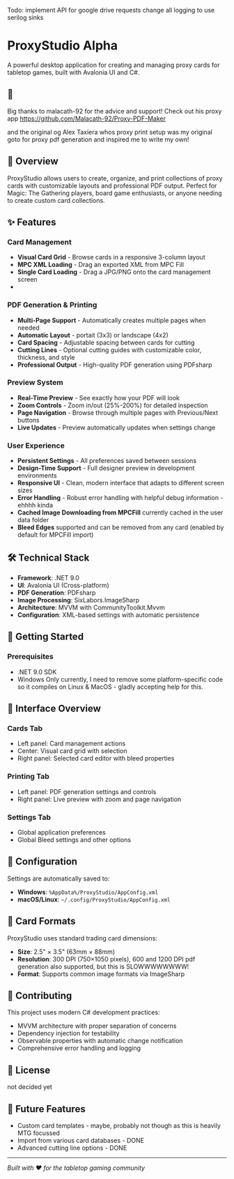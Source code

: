 Todo: 
implement API for google drive requests
change all logging to use serilog sinks


# ProxyStudio Alpha

A powerful desktop application for creating and managing proxy cards for tabletop games, built with Avalonia UI and C#.

## 🥰 ##
Big thanks to malacath-92 for the advice and support! Check out his proxy app https://github.com/Malacath-92/Proxy-PDF-Maker

and the original og Alex Taxiera whos proxy print setup was my original goto for proxy pdf generation and inspired me to write my own!

## 🎯 Overview

ProxyStudio allows users to create, organize, and print collections of proxy cards with customizable layouts and professional PDF output. Perfect for Magic: The Gathering players, board game enthusiasts, or anyone needing to create custom card collections.

## ✨ Features

### Card Management
- **Visual Card Grid** - Browse cards in a responsive 3-column layout
- **MPC XML Loading** - Drag an exported XML from MPC Fill
- **Single Card Loading** - Drag a JPG/PNG onto the card management screen
- 


### PDF Generation & Printing
- **Multi-Page Support** - Automatically creates multiple pages when needed
- **Automatic Layout** - portait (3x3) or landscape (4x2)
- **Card Spacing** - Adjustable spacing between cards for cutting
- **Cutting Lines** - Optional cutting guides with customizable color, thickness, and style
- **Professional Output** - High-quality PDF generation using PDFsharp

### Preview System
- **Real-Time Preview** - See exactly how your PDF will look
- **Zoom Controls** - Zoom in/out (25%-200%) for detailed inspection
- **Page Navigation** - Browse through multiple pages with Previous/Next buttons
- **Live Updates** - Preview automatically updates when settings change

### User Experience
- **Persistent Settings** - All preferences saved between sessions
- **Design-Time Support** - Full designer preview in development environments
- **Responsive UI** - Clean, modern interface that adapts to different screen sizes
- **Error Handling** - Robust error handling with helpful debug information - ehhhh kinda
- **Cached Image Downloading from MPCFill** currently cached in the user data folder
- **Bleed Edges** supported and can be removed from any card (enabled by default for MPCFill import)

## 🛠 Technical Stack

- **Framework**: .NET 9.0
- **UI**: Avalonia UI (Cross-platform)
- **PDF Generation**: PDFsharp
- **Image Processing**: SixLabors.ImageSharp
- **Architecture**: MVVM with CommunityToolkit.Mvvm
- **Configuration**: XML-based settings with automatic persistence

## 🚀 Getting Started

### Prerequisites
- .NET 9.0 SDK
- Windows Only currently, I need to remove some platform-specific code so it compiles on Linux & MacOS - gladly accepting help for this.




## 🎨 Interface Overview

### Cards Tab
- Left panel: Card management actions
- Center: Visual card grid with selection
- Right panel: Selected card editor with bleed properties

### Printing Tab
- Left panel: PDF generation settings and controls
- Right panel: Live preview with zoom and page navigation

### Settings Tab
- Global application preferences
- Global Bleed settings and other options

## 🔧 Configuration

Settings are automatically saved to:
- **Windows**: `%AppData%/ProxyStudio/AppConfig.xml`
- **macOS/Linux**: `~/.config/ProxyStudio/AppConfig.xml`

## 📖 Card Formats

ProxyStudio uses standard trading card dimensions:
- **Size**: 2.5" × 3.5" (63mm × 88mm)
- **Resolution**: 300 DPI (750×1050 pixels), 600 and 1200 DPI pdf generation also supported, but this is SLOWWWWWWWW!
- **Format**: Supports common image formats via ImageSharp

## 🤝 Contributing

This project uses modern C# development practices:
- MVVM architecture with proper separation of concerns
- Dependency injection for testability
- Observable properties with automatic change notification
- Comprehensive error handling and logging

## 📄 License

not decided yet

## 🔮 Future Features

- Custom card templates - maybe, probably not though as this is heavily MTG focussed
- Import from various card databases - DONE
- Advanced cutting line options - DONE



---

*Built with ❤️ for the tabletop gaming community*
